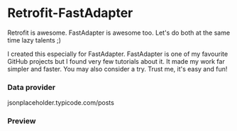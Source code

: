 # Retrofit-FastAdapter
Retrofit is awesome. FastAdapter is awesome too. Let's do both at the same time lazy talents ;)

I created this especially for FastAdapter. FastAdapter is one of my favourite GitHub projects but I found very few tutorials about it. It made my work far simpler and faster. You may also consider a try. Trust me, it's easy and fun!


### Data provider
jsonplaceholder.typicode.com/posts


### Preview
